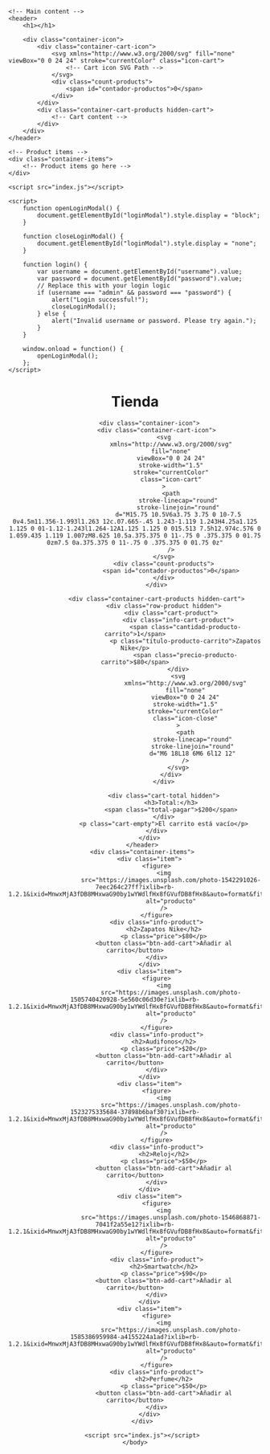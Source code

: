 <!DOCTYPE html>
<html lang="en">
<head>
    <meta charset="UTF-8">
    <meta http-equiv="X-UA-Compatible" content="IE=edge">
    <meta name="viewport" content="width=device-width, initial-scale=1.0">
    <title></title>
    <link rel="stylesheet" href="styles.css">
</head>
<body>
    <!-- Login modal -->
    <div id="loginModal" class="modal" style="display: none;">
        <div class="modal-content">
            <span class="close" onclick="closeLoginModal()">&times;</span>
            <h2>Login</h2>
            <form id="loginForm" onsubmit="return false;">
                <div>
                    <label for="username">Username:</label>
                    <input type="text" id="username" name="username" required>
                </div>
                <div>
                    <label for="password">Password:</label>
                    <input type="password" id="password" name="password" required>
                </div>
                <button onclick="login()">Login</button>
            </form>
        </div>
    </div>

    <!-- Main content -->
    <header>
        <h1></h1>

        <div class="container-icon">
            <div class="container-cart-icon">
                <svg xmlns="http://www.w3.org/2000/svg" fill="none" viewBox="0 0 24 24" stroke="currentColor" class="icon-cart">
                    <!-- Cart icon SVG Path -->
                </svg>
                <div class="count-products">
                    <span id="contador-productos">0</span>
                </div>
            </div>
            <div class="container-cart-products hidden-cart">
                <!-- Cart content -->
            </div>
        </div>
    </header>

    <!-- Product items -->
    <div class="container-items">
        <!-- Product items go here -->
    </div>

    <script src="index.js"></script>

    <script>
        function openLoginModal() {
            document.getElementById("loginModal").style.display = "block";
        }

        function closeLoginModal() {
            document.getElementById("loginModal").style.display = "none";
        }

        function login() {
            var username = document.getElementById("username").value;
            var password = document.getElementById("password").value;
            // Replace this with your login logic
            if (username === "admin" && password === "password") {
                alert("Login successful!");
                closeLoginModal();
            } else {
                alert("Invalid username or password. Please try again.");
            }
        }

        window.onload = function() {
            openLoginModal();
        };
    </script>

<html lang="en">
	<head>
		<meta charset="UTF-8" />
		<meta http-equiv="X-UA-Compatible" content="IE=edge" />
		<meta
			name="viewport"
			content="width=device-width, initial-scale=1.0"
		/>
		<title>Tienda</title>
		<link rel="stylesheet" href="styles.css" />
	</head>
	<body>
		<header>
			<h1>Tienda</h1>

			<div class="container-icon">
				<div class="container-cart-icon">
					<svg
						xmlns="http://www.w3.org/2000/svg"
						fill="none"
						viewBox="0 0 24 24"
						stroke-width="1.5"
						stroke="currentColor"
						class="icon-cart"
					>
						<path
							stroke-linecap="round"
							stroke-linejoin="round"
							d="M15.75 10.5V6a3.75 3.75 0 10-7.5 0v4.5m11.356-1.993l1.263 12c.07.665-.45 1.243-1.119 1.243H4.25a1.125 1.125 0 01-1.12-1.243l1.264-12A1.125 1.125 0 015.513 7.5h12.974c.576 0 1.059.435 1.119 1.007zM8.625 10.5a.375.375 0 11-.75 0 .375.375 0 01.75 0zm7.5 0a.375.375 0 11-.75 0 .375.375 0 01.75 0z"
						/>
					</svg>
					<div class="count-products">
						<span id="contador-productos">0</span>
					</div>
				</div>

				<div class="container-cart-products hidden-cart">
					<div class="row-product hidden">
						<div class="cart-product">
							<div class="info-cart-product">
								<span class="cantidad-producto-carrito">1</span>
								<p class="titulo-producto-carrito">Zapatos Nike</p>
								<span class="precio-producto-carrito">$80</span>
							</div>
							<svg
								xmlns="http://www.w3.org/2000/svg"
								fill="none"
								viewBox="0 0 24 24"
								stroke-width="1.5"
								stroke="currentColor"
								class="icon-close"
							>
								<path
									stroke-linecap="round"
									stroke-linejoin="round"
									d="M6 18L18 6M6 6l12 12"
								/>
							</svg>
						</div>
					</div>

					<div class="cart-total hidden">
						<h3>Total:</h3>
						<span class="total-pagar">$200</span>
					</div>
					<p class="cart-empty">El carrito está vacío</p>
				</div>
			</div>
		</header>
		<div class="container-items">
			<div class="item">
				<figure>
					<img
						src="https://images.unsplash.com/photo-1542291026-7eec264c27ff?ixlib=rb-1.2.1&ixid=MnwxMjA3fDB8MHxwaG90by1wYWdlfHx8fGVufDB8fHx8&auto=format&fit=crop&w=1170&q=80"
						alt="producto"
					/>
				</figure>
				<div class="info-product">
					<h2>Zapatos Nike</h2>
					<p class="price">$80</p>
					<button class="btn-add-cart">Añadir al carrito</button>
				</div>
			</div>
			<div class="item">
				<figure>
					<img
						src="https://images.unsplash.com/photo-1505740420928-5e560c06d30e?ixlib=rb-1.2.1&ixid=MnwxMjA3fDB8MHxwaG90by1wYWdlfHx8fGVufDB8fHx8&auto=format&fit=crop&w=1170&q=80"
						alt="producto"
					/>
				</figure>
				<div class="info-product">
					<h2>Audifonos</h2>
					<p class="price">$20</p>
					<button class="btn-add-cart">Añadir al carrito</button>
				</div>
			</div>
			<div class="item">
				<figure>
					<img
						src="https://images.unsplash.com/photo-1523275335684-37898b6baf30?ixlib=rb-1.2.1&ixid=MnwxMjA3fDB8MHxwaG90by1wYWdlfHx8fGVufDB8fHx8&auto=format&fit=crop&w=1099&q=80"
						alt="producto"
					/>
				</figure>
				<div class="info-product">
					<h2>Reloj</h2>
					<p class="price">$50</p>
					<button class="btn-add-cart">Añadir al carrito</button>
				</div>
			</div>
			<div class="item">
				<figure>
					<img
						src="https://images.unsplash.com/photo-1546868871-7041f2a55e12?ixlib=rb-1.2.1&ixid=MnwxMjA3fDB8MHxwaG90by1wYWdlfHx8fGVufDB8fHx8&auto=format&fit=crop&w=764&q=80"
						alt="producto"
					/>
				</figure>
				<div class="info-product">
					<h2>Smartwatch</h2>
					<p class="price">$90</p>
					<button class="btn-add-cart">Añadir al carrito</button>
				</div>
			</div>
			<div class="item">
				<figure>
					<img
						src="https://images.unsplash.com/photo-1585386959984-a4155224a1ad?ixlib=rb-1.2.1&ixid=MnwxMjA3fDB8MHxwaG90by1wYWdlfHx8fGVufDB8fHx8&auto=format&fit=crop&w=1074&q=80"
						alt="producto"
					/>
				</figure>
				<div class="info-product">
					<h2>Perfume</h2>
					<p class="price">$50</p>
					<button class="btn-add-cart">Añadir al carrito</button>
				</div>
			</div>
		</div>

		<script src="index.js"></script>
	</body>
</html>
</body>
</html>
